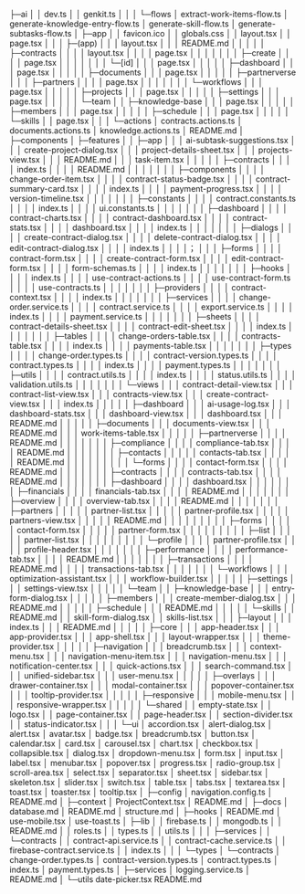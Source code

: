 ├─ai
│  │  dev.ts
│  │  genkit.ts
│  │
│  └─flows
│          extract-work-items-flow.ts
│          generate-knowledge-entry-flow.ts
│          generate-skill-flow.ts
│          generate-subtasks-flow.ts
│
├─app
│  │  favicon.ico
│  │  globals.css
│  │  layout.tsx
│  │  page.tsx
│  │
│  ├─(app)
│  │  │  layout.tsx
│  │  │  README.md
│  │  │
│  │  ├─contracts
│  │  │  │  layout.tsx
│  │  │  │  page.tsx
│  │  │  │
│  │  │  ├─create
│  │  │  │      page.tsx
│  │  │  │
│  │  │  └─[id]
│  │  │          page.tsx
│  │  │
│  │  ├─dashboard
│  │  │      page.tsx
│  │  │
│  │  ├─documents
│  │  │      page.tsx
│  │  │
│  │  ├─partnerverse
│  │  │  ├─partners
│  │  │  │      page.tsx
│  │  │  │
│  │  │  └─workflows
│  │  │          page.tsx
│  │  │
│  │  ├─projects
│  │  │      page.tsx
│  │  │
│  │  ├─settings
│  │  │      page.tsx
│  │  │
│  │  └─team
│  │      ├─knowledge-base
│  │      │      page.tsx
│  │      │
│  │      ├─members
│  │      │      page.tsx
│  │      │
│  │      ├─schedule
│  │      │      page.tsx
│  │      │
│  │      └─skills
│  │              page.tsx
│  │
│  └─actions
│          contracts.actions.ts
│          documents.actions.ts
│          knowledge.actions.ts
│          README.md
│
├─components
│  ├─features
│  │  ├─app
│  │  │      ai-subtask-suggestions.tsx
│  │  │      create-project-dialog.tsx
│  │  │      project-details-sheet.tsx
│  │  │      projects-view.tsx
│  │  │      README.md
│  │  │      task-item.tsx
│  │  │
│  │  ├─contracts
│  │  │  │  index.ts
│  │  │  │  README.md
│  │  │  │
│  │  │  ├─components
│  │  │  │      change-order-item.tsx
│  │  │  │      contract-status-badge.tsx
│  │  │  │      contract-summary-card.tsx
│  │  │  │      index.ts
│  │  │  │      payment-progress.tsx
│  │  │  │      version-timeline.tsx
│  │  │  │
│  │  │  ├─constants
│  │  │  │      contract.constants.ts
│  │  │  │      index.ts
│  │  │  │      ui.constants.ts
│  │  │  │
│  │  │  ├─dashboard
│  │  │  │      contract-charts.tsx
│  │  │  │      contract-dashboard.tsx
│  │  │  │      contract-stats.tsx
│  │  │  │      dashboard.tsx
│  │  │  │      index.ts
│  │  │  │
│  │  │  ├─dialogs
│  │  │  │      create-contract-dialog.tsx
│  │  │  │      delete-contract-dialog.tsx
│  │  │  │      edit-contract-dialog.tsx
│  │  │  │      index.ts
│  │  │  │；
│  │  │  ├─forms
│  │  │  │      contract-form.tsx
│  │  │  │      create-contract-form.tsx
│  │  │  │      edit-contract-form.tsx
│  │  │  │      form-schemas.ts
│  │  │  │      index.ts
│  │  │  │
│  │  │  ├─hooks
│  │  │  │      index.ts
│  │  │  │      use-contract-actions.ts
│  │  │  │      use-contract-form.ts
│  │  │  │      use-contracts.ts
│  │  │  │
│  │  │  ├─providers
│  │  │  │      contract-context.tsx
│  │  │  │      index.ts
│  │  │  │
│  │  │  ├─services
│  │  │  │      change-order.service.ts
│  │  │  │      contract.service.ts
│  │  │  │      export.service.ts
│  │  │  │      index.ts
│  │  │  │      payment.service.ts
│  │  │  │
│  │  │  ├─sheets
│  │  │  │      contract-details-sheet.tsx
│  │  │  │      contract-edit-sheet.tsx
│  │  │  │      index.ts
│  │  │  │
│  │  │  ├─tables
│  │  │  │      change-orders-table.tsx
│  │  │  │      contracts-table.tsx
│  │  │  │      index.ts
│  │  │  │      payments-table.tsx
│  │  │  │
│  │  │  ├─types
│  │  │  │      change-order.types.ts
│  │  │  │      contract-version.types.ts
│  │  │  │      contract.types.ts
│  │  │  │      index.ts
│  │  │  │      payment.types.ts
│  │  │  │
│  │  │  ├─utils
│  │  │  │      contract.utils.ts
│  │  │  │      index.ts
│  │  │  │      status.utils.ts
│  │  │  │      validation.utils.ts
│  │  │  │
│  │  │  └─views
│  │  │          contract-detail-view.tsx
│  │  │          contract-list-view.tsx
│  │  │          contracts-view.tsx
│  │  │          create-contract-view.tsx
│  │  │          index.ts
│  │  │
│  │  ├─dashboard
│  │  │      ai-usage-log.tsx
│  │  │      dashboard-stats.tsx
│  │  │      dashboard-view.tsx
│  │  │      dashboard.tsx
│  │  │      README.md
│  │  │
│  │  ├─documents
│  │  │      documents-view.tsx
│  │  │      README.md
│  │  │      work-items-table.tsx
│  │  │
│  │  ├─partnerverse
│  │  │  │  README.md
│  │  │  │
│  │  │  ├─compliance
│  │  │  │      compliance-tab.tsx
│  │  │  │      README.md
│  │  │  │
│  │  │  ├─contacts
│  │  │  │  │  contacts-tab.tsx
│  │  │  │  │  README.md
│  │  │  │  │
│  │  │  │  └─forms
│  │  │  │          contact-form.tsx
│  │  │  │          README.md
│  │  │  │
│  │  │  ├─contracts
│  │  │  │      contracts-tab.tsx
│  │  │  │      README.md
│  │  │  │
│  │  │  ├─dashboard
│  │  │  │      dashboard.tsx
│  │  │  │
│  │  │  ├─financials
│  │  │  │      financials-tab.tsx
│  │  │  │      README.md
│  │  │  │
│  │  │  ├─overview
│  │  │  │      overview-tab.tsx
│  │  │  │      README.md
│  │  │  │
│  │  │  ├─partners
│  │  │  │  │  partner-list.tsx
│  │  │  │  │  partner-profile.tsx
│  │  │  │  │  partners-view.tsx
│  │  │  │  │  README.md
│  │  │  │  │
│  │  │  │  ├─forms
│  │  │  │  │      contact-form.tsx
│  │  │  │  │      partner-form.tsx
│  │  │  │  │
│  │  │  │  ├─list
│  │  │  │  │      partner-list.tsx
│  │  │  │  │
│  │  │  │  └─profile
│  │  │  │          partner-profile.tsx
│  │  │  │          profile-header.tsx
│  │  │  │
│  │  │  ├─performance
│  │  │  │      performance-tab.tsx
│  │  │  │      README.md
│  │  │  │
│  │  │  ├─transactions
│  │  │  │      README.md
│  │  │  │      transactions-tab.tsx
│  │  │  │
│  │  │  └─workflows
│  │  │          optimization-assistant.tsx
│  │  │          workflow-builder.tsx
│  │  │
│  │  ├─settings
│  │  │      settings-view.tsx
│  │  │
│  │  └─team
│  │      ├─knowledge-base
│  │      │      entry-form-dialog.tsx
│  │      │
│  │      ├─members
│  │      │      create-member-dialog.tsx
│  │      │      README.md
│  │      │
│  │      ├─schedule
│  │      │      README.md
│  │      │
│  │      └─skills
│  │              README.md
│  │              skill-form-dialog.tsx
│  │              skills-list.tsx
│  │
│  ├─layout
│  │  │  index.ts
│  │  │  README.md
│  │  │
│  │  ├─core
│  │  │      app-header.tsx
│  │  │      app-provider.tsx
│  │  │      app-shell.tsx
│  │  │      layout-wrapper.tsx
│  │  │      theme-provider.tsx
│  │  │
│  │  ├─navigation
│  │  │      breadcrumb.tsx
│  │  │      context-menu.tsx
│  │  │      navigation-menu-item.tsx
│  │  │      navigation-menu.tsx
│  │  │      notification-center.tsx
│  │  │      quick-actions.tsx
│  │  │      search-command.tsx
│  │  │      unified-sidebar.tsx
│  │  │      user-menu.tsx
│  │  │
│  │  ├─overlays
│  │  │      drawer-container.tsx
│  │  │      modal-container.tsx
│  │  │      popover-container.tsx
│  │  │      tooltip-provider.tsx
│  │  │
│  │  ├─responsive
│  │  │      mobile-menu.tsx
│  │  │      responsive-wrapper.tsx
│  │  │
│  │  └─shared
│  │          empty-state.tsx
│  │          logo.tsx
│  │          page-container.tsx
│  │          page-header.tsx
│  │          section-divider.tsx
│  │          status-indicator.tsx
│  │
│  └─ui
│          accordion.tsx
│          alert-dialog.tsx
│          alert.tsx
│          avatar.tsx
│          badge.tsx
│          breadcrumb.tsx
│          button.tsx
│          calendar.tsx
│          card.tsx
│          carousel.tsx
│          chart.tsx
│          checkbox.tsx
│          collapsible.tsx
│          dialog.tsx
│          dropdown-menu.tsx
│          form.tsx
│          input.tsx
│          label.tsx
│          menubar.tsx
│          popover.tsx
│          progress.tsx
│          radio-group.tsx
│          scroll-area.tsx
│          select.tsx
│          separator.tsx
│          sheet.tsx
│          sidebar.tsx
│          skeleton.tsx
│          slider.tsx
│          switch.tsx
│          table.tsx
│          tabs.tsx
│          textarea.tsx
│          toast.tsx
│          toaster.tsx
│          tooltip.tsx
│
├─config
│      navigation.config.ts
│      README.md
│
├─context
│      ProjectContext.tsx
│      README.md
│
├─docs
│      database.md
│      README.md
│      structure.md
│
├─hooks
│      README.md
│      use-mobile.tsx
│      use-toast.ts
│
├─lib
│  │  firebase.ts
│  │  mongodb.ts
│  │  README.md
│  │  roles.ts
│  │  types.ts
│  │  utils.ts
│  │
│  ├─services
│  │  └─contracts
│  │          contract-api.service.ts
│  │          contract-cache.service.ts
│  │          firebase-contract.service.ts
│  │          index.ts
│  │
│  └─types
│      └─contracts
│              change-order.types.ts
│              contract-version.types.ts
│              contract.types.ts
│              index.ts
│              payment.types.ts
│
├─services
│      logging.service.ts
│      README.md
│
└─utils
        date-picker.tsx
        README.md